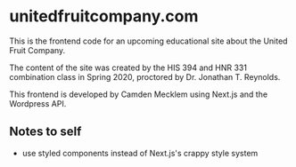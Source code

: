 # unitedfruitcompany.com

This is the frontend code for an upcoming educational site about the United Fruit Company.

The content of the site was created by the HIS 394 and HNR 331 combination class in Spring 2020, proctored by Dr. Jonathan T. Reynolds.

This frontend is developed by Camden Mecklem using Next.js and the Wordpress API.

## Notes to self

* use styled components instead of Next.js's crappy style system
